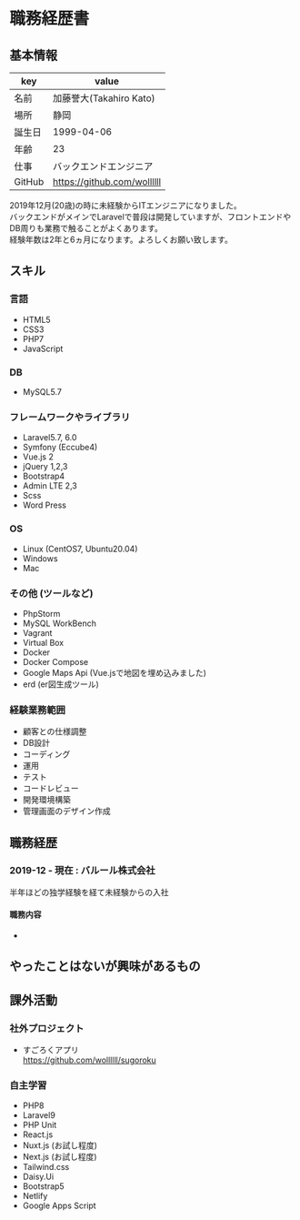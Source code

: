 # 職務経歴書

## 基本情報

|key|value|
|---|-----|
|名前|加藤誉大(Takahiro Kato)|
|場所|静岡|
|誕生日|1999-04-06|
|年齢|23|
|仕事|バックエンドエンジニア|
|GitHub|https://github.com/wollllll|

2019年12月(20歳)の時に未経験からITエンジニアになりました。  
バックエンドがメインでLaravelで普段は開発していますが、フロントエンドやDB周りも業務で触ることがよくあります。  
経験年数は2年と6ヵ月になります。よろしくお願い致します。

## スキル
### 言語
- HTML5
- CSS3
- PHP7
- JavaScript

### DB
- MySQL5.7

### フレームワークやライブラリ
- Laravel5.7, 6.0
- Symfony (Eccube4)
- Vue.js 2
- jQuery 1,2,3
- Bootstrap4
- Admin LTE 2,3
- Scss
- Word Press

### OS
- Linux (CentOS7, Ubuntu20.04)
- Windows
- Mac

### その他 (ツールなど)
- PhpStorm
- MySQL WorkBench
- Vagrant 
- Virtual Box
- Docker
- Docker Compose
- Google Maps Api (Vue.jsで地図を埋め込みました)
- erd (er図生成ツール)

### 経験業務範囲
- 顧客との仕様調整
- DB設計
- コーディング
- 運用
- テスト
- コードレビュー
- 開発環境構築
- 管理画面のデザイン作成

## 職務経歴

### 2019-12 - 現在 : バルール株式会社

半年ほどの独学経験を経て未経験からの入社

#### 職務内容

- 

## やったことはないが興味があるもの

## 課外活動

### 社外プロジェクト
- すごろくアプリ  
https://github.com/wollllll/sugoroku

### 自主学習
- PHP8
- Laravel9
- PHP Unit
- React.js
- Nuxt.js (お試し程度)
- Next.js (お試し程度)
- Tailwind.css
- Daisy.Ui
- Bootstrap5
- Netlify
- Google Apps Script

